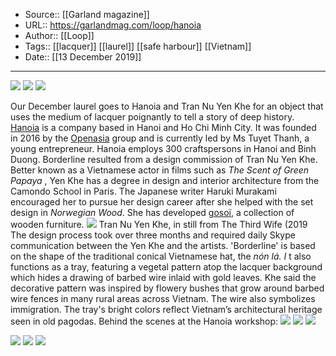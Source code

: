 ﻿
  * Source:: [[Garland magazine]]
  * URL:: https://garlandmag.com/loop/hanoia
  * Author:: [[Loop]]
  * Tags:: [[lacquer]] [[laurel]] [[safe harbour]] [[Vietnam]]
  * Date:: [[13 December 2019]]


* * *
[![](https://garlandmag.com/wp-content/uploads/2019/12/Borderline-photos-e1576213102368.jpg)](https://garlandmag.com/wp-content/uploads/2019/12/Borderline-photos-e1576213102368.jpg)
[![](https://garlandmag.com/wp-content/uploads/2019/12/Copy-of-IMG_5661-1024x683.jpg)](https://garlandmag.com/wp-content/uploads/2019/12/Copy-of-IMG_5661.jpg)
[![](https://garlandmag.com/wp-content/uploads/2019/12/Copy-of-IMG_5867-1024x683.jpg)](https://garlandmag.com/wp-content/uploads/2019/12/Copy-of-IMG_5867.jpg)
  

Our December laurel goes to Hanoia and Tran Nu Yen Khe for an object that uses the medium of lacquer poignantly to tell a story of deep history.
[Hanoia](https://hanoia.com/) is a company based in Hanoi and Ho Chi Minh City. It was founded in 2016 by the [Openasia](https://www.openasiagroup.com/) group and is currently led by Ms Tuyet Thanh, a young entrepreneur. Hanoia employs 300 craftspersons in Hanoi and Binh Duong.
Borderline resulted from a design commission of Tran Nu Yen Khe. Better known as a Vietnamese actor in films such as _The Scent of Green Papaya_ , Yen Khe has a degree in design and interior architecture from the Camondo School in Paris. The Japanese writer Haruki Murakami encouraged her to pursue her design career after she helped with the set design in _Norwegian Wood_. She has developed [gosoï](https://www.designboom.com/design/yen-khe-design-gosoi-maison-et-objet-09-08-2019/), a collection of wooden furniture.
[![](https://garlandmag.com/wp-content/uploads/2019/12/trannuyenkhe-1024x650.jpg)](https://garlandmag.com/wp-content/uploads/2019/12/trannuyenkhe.jpg)
Tran Nu Yen Khe, in still from The Third Wife (2019
The design process took over three months and required daily Skype communication between the Yen Khe and the artists. 'Borderline' is based on the shape of the traditional conical Vietnamese hat, the _nón lá. I_ t also functions as a tray, featuring a vegetal pattern atop the lacquer background which hides a drawing of barbed wire inlaid with gold leaves.
Khe said the decorative pattern was inspired by flowery bushes that grow around barbed wire fences in many rural areas across Vietnam. The wire also symbolizes immigration. The tray's bright colors reflect Vietnam’s architectural heritage seen in old pagodas.
Behind the scenes at the Hanoia workshop:
[![](https://garlandmag.com/wp-content/uploads/2019/12/HANOIA-WORKSHOP-15-03-16-169276-1024x769.jpg)](https://garlandmag.com/wp-content/uploads/2019/12/HANOIA-WORKSHOP-15-03-16-169276.jpg)
[![](https://garlandmag.com/wp-content/uploads/2019/12/HANOIA-WORKSHOP-15-03-16-169034-1024x769.jpg)](https://garlandmag.com/wp-content/uploads/2019/12/HANOIA-WORKSHOP-15-03-16-169034.jpg)
[![](https://garlandmag.com/wp-content/uploads/2019/12/HANOIA-WORKSHOP-15-03-16-170535-1024x769.jpg)](https://garlandmag.com/wp-content/uploads/2019/12/HANOIA-WORKSHOP-15-03-16-170535.jpg)
  

[![](https://garlandmag.com/wp-content/uploads/2019/12/HANOIA-WORKSHOP-15-03-16-169161-1024x690.jpg)](https://garlandmag.com/wp-content/uploads/2019/12/HANOIA-WORKSHOP-15-03-16-169161.jpg)
[![](https://garlandmag.com/wp-content/uploads/2019/12/HANOIA-WORKSHOP-15-03-16-170114-768x1024.jpg)](https://garlandmag.com/wp-content/uploads/2019/12/HANOIA-WORKSHOP-15-03-16-170114.jpg)
[![](https://garlandmag.com/wp-content/uploads/2019/12/IMG_3127-1024x683.jpg)](https://garlandmag.com/wp-content/uploads/2019/12/IMG_3127.jpg)
  

 
